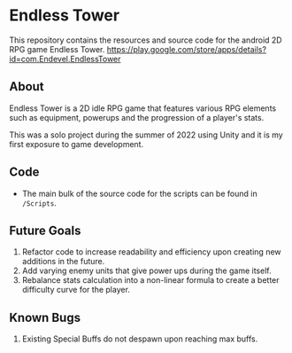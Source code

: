 # Endless Tower
This repository contains the resources and source code for the android 2D RPG game Endless Tower. https://play.google.com/store/apps/details?id=com.Endevel.EndlessTower

## About
Endless Tower is a 2D idle RPG game that features various RPG elements such as equipment, powerups and the progression of a player's stats. 

This was a solo project during the summer of 2022 using Unity and it is my first exposure to game development.

## Code
- The main bulk of the source code for the scripts can be found in `/Scripts`.

## Future Goals
1. Refactor code to increase readability and efficiency upon creating new additions in the future.
2. Add varying enemy units that give power ups during the game itself.
3. Rebalance stats calculation into a non-linear formula to create a better difficulty curve for the player.

## Known Bugs
1. Existing Special Buffs do not despawn upon reaching max buffs.
